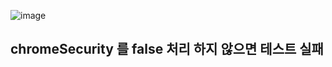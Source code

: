 ![image](https://github.com/ngngs/TIL/assets/47618270/cf130f99-dc1d-4416-84d1-84adc3ec5790)
## chromeSecurity 를 false 처리 하지 않으면 테스트 실패
